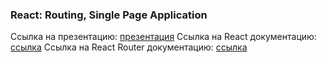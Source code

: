 ### React: Routing, Single Page Application

Ссылка на презентацию: [презентация](https://github.com/ait-tr/cohort33/blob/main/front_end/lesson_26/React_routing.pdf)
Ссылка на React документацию: [ссылка](https://react.dev/)
Ссылка на React Router документацию: [ссылка](https://reactrouter.com/en/main/upgrading/v5)
